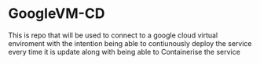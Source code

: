 # GoogleVM-CD
This is repo that will be used to connect to a google cloud virtual enviroment with the intention being able to contiunously deploy the service every time it is update along with being able to Containerise the service
